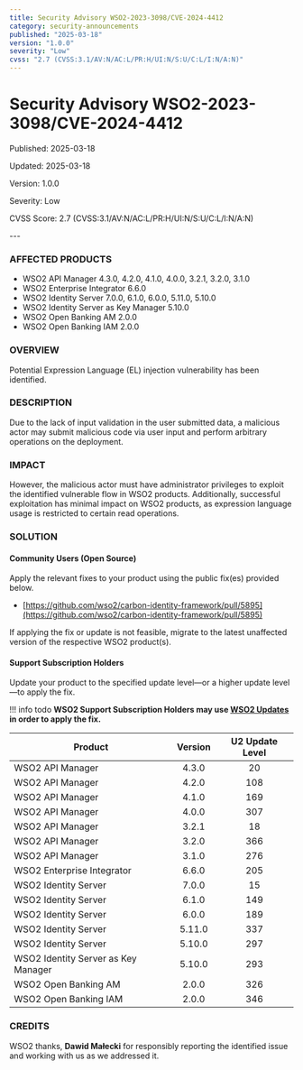 ```yaml
---
title: Security Advisory WSO2-2023-3098/CVE-2024-4412
category: security-announcements
published: "2025-03-18"
version: "1.0.0"
severity: "Low"
cvss: "2.7 (CVSS:3.1/AV:N/AC:L/PR:H/UI:N/S:U/C:L/I:N/A:N)"
---
```


# Security Advisory WSO2-2023-3098/CVE-2024-4412

<p class="doc-info">Published: 2025-03-18</p>
<p class="doc-info">Updated: 2025-03-18</p>
<p class="doc-info">Version: 1.0.0</p>
<p class="doc-info">Severity: Low</p>
<p class="doc-info">CVSS Score: 2.7 (CVSS:3.1/AV:N/AC:L/PR:H/UI:N/S:U/C:L/I:N/A:N)</p>
---

### AFFECTED PRODUCTS
* WSO2 API Manager 4.3.0, 4.2.0, 4.1.0, 4.0.0, 3.2.1, 3.2.0, 3.1.0
* WSO2 Enterprise Integrator 6.6.0
* WSO2 Identity Server 7.0.0, 6.1.0, 6.0.0, 5.11.0, 5.10.0
* WSO2 Identity Server as Key Manager 5.10.0
* WSO2 Open Banking AM 2.0.0
* WSO2 Open Banking IAM 2.0.0


### OVERVIEW
Potential Expression Language (EL) injection vulnerability has been identified.


### DESCRIPTION
Due to the lack of input validation in the user submitted data, a malicious actor may submit malicious code via user input and perform arbitrary operations on the deployment.


### IMPACT
However, the malicious actor must have administrator privileges to exploit the identified vulnerable flow in WSO2 products. Additionally, successful exploitation has minimal impact on WSO2 products, as expression language usage is restricted to certain read operations.


### SOLUTION

#### Community Users (Open Source)
Apply the relevant fixes to your product using the public fix(es) provided below.

* [https://github.com/wso2/carbon-identity-framework/pull/5895](https://github.com/wso2/carbon-identity-framework/pull/5895)

If applying the fix or update is not feasible, migrate to the latest unaffected version of the respective WSO2 product(s).


#### Support Subscription Holders

Update your product to the specified update level—or a higher update level—to apply the fix.

!!! info todo
    **WSO2 Support Subscription Holders may use [WSO2 Updates](https://wso2.com/updates/) in order to apply the fix.**

| Product                             | Version | U2 Update Level |
| ----------------------------------- | :-----: | :-------------: |
| WSO2 API Manager                    |  4.3.0  |       20        |
| WSO2 API Manager                    |  4.2.0  |       108       |
| WSO2 API Manager                    |  4.1.0  |       169       |
| WSO2 API Manager                    |  4.0.0  |       307       |
| WSO2 API Manager                    |  3.2.1  |       18        |
| WSO2 API Manager                    |  3.2.0  |       366       |
| WSO2 API Manager                    |  3.1.0  |       276       |
| WSO2 Enterprise Integrator          |  6.6.0  |       205       |
| WSO2 Identity Server                |  7.0.0  |       15        |
| WSO2 Identity Server                |  6.1.0  |       149       |
| WSO2 Identity Server                |  6.0.0  |       189       |
| WSO2 Identity Server                | 5.11.0  |       337       |
| WSO2 Identity Server                | 5.10.0  |       297       |
| WSO2 Identity Server as Key Manager | 5.10.0  |       293       |
| WSO2 Open Banking AM                |  2.0.0  |       326       |
| WSO2 Open Banking IAM               |  2.0.0  |       346       |


### CREDITS
WSO2 thanks, **Dawid Małecki** for responsibly reporting the identified issue and working with us as we addressed it.
